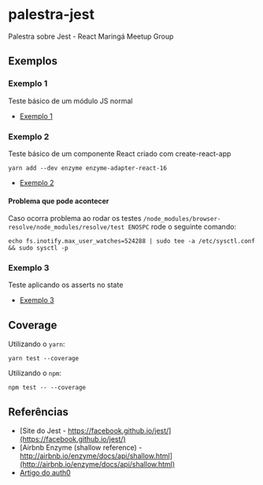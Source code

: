 # palestra-jest
Palestra sobre Jest - React Maringá Meetup Group

## Exemplos

### Exemplo 1

Teste básico de um módulo JS normal

- [Exemplo 1](./exemplo-01/)

### Exemplo 2

Teste básico de um componente React criado com create-react-app

```
yarn add --dev enzyme enzyme-adapter-react-16
```

- [Exemplo 2](./exemplo-02/)

#### Problema que pode acontecer

Caso ocorra problema ao rodar os testes `/node_modules/browser-resolve/node_modules/resolve/test ENOSPC` rode o seguinte comando:

```
echo fs.inotify.max_user_watches=524288 | sudo tee -a /etc/sysctl.conf && sudo sysctl -p
```

### Exemplo 3

Teste aplicando os asserts no state

- [Exemplo 3](./exemplo-03/)


## Coverage

Utilizando o `yarn`:

```
yarn test --coverage
```

Utilizando o `npm`:

```
npm test -- --coverage
```

## Referências
- [Site do Jest - https://facebook.github.io/jest/](https://facebook.github.io/jest/)
- [Airbnb Enzyme (shallow reference) - http://airbnb.io/enzyme/docs/api/shallow.html](http://airbnb.io/enzyme/docs/api/shallow.html)
- [Artigo do auth0](https://auth0.com/blog/testing-react-applications-with-jest/)
